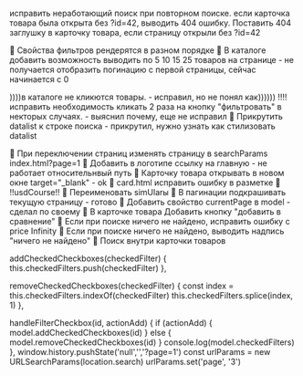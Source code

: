 исправить неработающий поиск при повторном поиске.
если карточка товара была открыта без ?id=42, выводить 404 ошибку.
Поставить 404 заглушку в карточку товара, если страницу открыли без ?id=42

🤔 Свойства фильтров рендерятся в разном порядке
👀 В каталоге добавить возможность выводить по 5 10 15 25 товаров на странице - не получается отобразить погинацию с первой страницы, сейчас начинается с 0

))))в каталоге не кликются товары. - исправил, но не понял как))))))
!!!!исправить необходимость кликать 2 раза на кнопку "фильтровать" в некторых случаях. - выяснил почему, еще не исправил
🎂 Прикрутить datalist к строке поиска - прикрутил, нужно узнать как стилизовать datalist

🎉 При переключении страниц изменять страницу в searchParams index.html?page=1
🎉 Добавить в логотипе ссылку на главную - не работает относительнвый путь
🎉 Карточку товара открывать в новом окне target="\_blank" - ok
🎉 card.html исправить ошибку в разметке
🎉 !!usdCourse!!
🎉 Переименовать simUlarы
🎉 В пагинации подкрашивать текущую страницу - готово
🎉 Добавить свойство currentPage в model - сделал по своему
🎉 В карточке товара Добавить кнопку "добавить в сравнение"
🎉 Если при поиске ничего не найдено, исправить ошибку с price Infinity
🎉 Если при поиске ничего не найдено, выводить надпись "ничего не найдено"
🎉 Поиск внутри карточки товаров

addCheckedCheckboxes(checkedFilter) {
this.checkedFilters.push(checkedFilter)
},

removeCheckedCheckboxes(checkedFilter) {
const index = this.checkedFilters.indexOf(checkedFilter)
this.checkedFilters.splice(index, 1)
},

handleFilterCheckbox(id, actionAdd) {
if (actionAdd) {
model.addCheckedCheckboxes(id)
} else {
model.removeCheckedCheckboxes(id)
}
console.log(model.checkedFilters)
},
window.history.pushState('null','','?page=1')
const urlParams = new URLSearchParams(location.search)
urlParams.set('page', '3')
